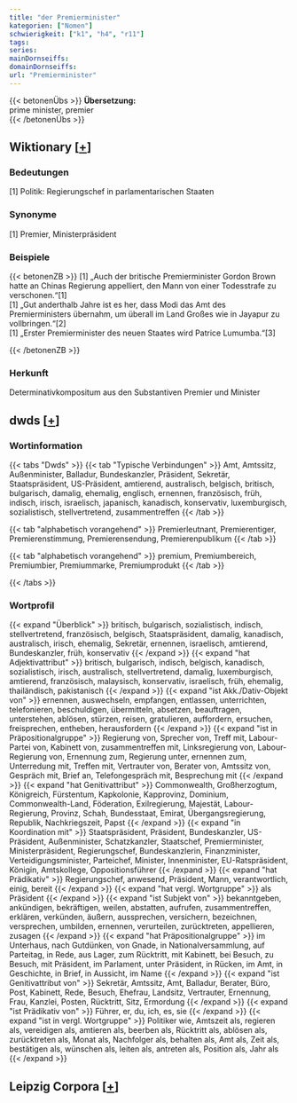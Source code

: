 ```yaml
---
title: "der Premierminister"
kategorien: ["Nomen"]
schwierigkeit: ["k1", "h4", "r11"]
tags:
series:
mainDornseiffs:
domainDornseiffs:
url: "Premierminister"
---
```


{{< betonenÜbs >}}
**Übersetzung:**  
prime minister, premier  
{{< /betonenÜbs >}}

## Wiktionary [[+](https://de.wiktionary.org/wiki/Premierminister)]

### Bedeutungen
[1] Politik: Regierungschef in parlamentarischen Staaten  

### Synonyme
[1] Premier, Ministerpräsident  

### Beispiele
{{< betonenZB >}}
[1] „Auch der britische Premierminister Gordon Brown hatte an Chinas Regierung appelliert, den Mann von einer Todesstrafe zu verschonen.“[1]  
[1] „Gut anderthalb Jahre ist es her, dass Modi das Amt des Premierministers übernahm, um überall im Land Großes wie in Jayapur zu vollbringen.“[2]  
[1] „Erster Premierminister des neuen Staates wird Patrice Lumumba.“[3]  

{{< /betonenZB >}}
### Herkunft
Determinativkompositum aus den Substantiven Premier und Minister  



## dwds [[+](https://www.dwds.de/wb/Premierminister)]

### Wortinformation
{{< tabs "Dwds" >}}
{{< tab "Typische Verbindungen" >}}
Amt, Amtssitz, Außenminister, Balladur, Bundeskanzler, Präsident, Sekretär, Staatspräsident, US-Präsident, amtierend, australisch, belgisch, britisch, bulgarisch, damalig, ehemalig, englisch, ernennen, französisch, früh, indisch, irisch, israelisch, japanisch, kanadisch, konservativ, luxemburgisch, sozialistisch, stellvertretend, zusammentreffen
{{< /tab >}}

{{< tab "alphabetisch vorangehend" >}}
Premierleutnant, Premierentiger, Premierenstimmung, Premierensendung, Premierenpublikum
{{< /tab >}}

{{< tab "alphabetisch vorangehend" >}}
premium, Premiumbereich, Premiumbier, Premiummarke, Premiumprodukt
{{< /tab >}}

{{< /tabs >}}

### Wortprofil
{{< expand "Überblick" >}} britisch, bulgarisch, sozialistisch, indisch, stellvertretend, französisch, belgisch, Staatspräsident, damalig, kanadisch, australisch, irisch, ehemalig, Sekretär, ernennen, israelisch, amtierend, Bundeskanzler, früh, konservativ {{< /expand >}}
{{< expand "hat Adjektivattribut" >}} britisch, bulgarisch, indisch, belgisch, kanadisch, sozialistisch, irisch, australisch, stellvertretend, damalig, luxemburgisch, amtierend, französisch, malaysisch, konservativ, israelisch, früh, ehemalig, thailändisch, pakistanisch {{< /expand >}}
{{< expand "ist Akk./Dativ-Objekt von" >}} ernennen, auswechseln, empfangen, entlassen, unterrichten, telefonieren, beschuldigen, übermitteln, absetzen, beauftragen, unterstehen, ablösen, stürzen, reisen, gratulieren, auffordern, ersuchen, freisprechen, entheben, herausfordern {{< /expand >}}
{{< expand "ist in Präpositionalgruppe" >}} Regierung von, Sprecher von, Treff mit, Labour-Partei von, Kabinett von, zusammentreffen mit, Linksregierung von, Labour-Regierung von, Ernennung zum, Regierung unter, ernennen zum, Unterredung mit, Treffen mit, Vertrauter von, Berater von, Amtssitz von, Gespräch mit, Brief an, Telefongespräch mit, Besprechung mit {{< /expand >}}
{{< expand "hat Genitivattribut" >}} Commonwealth, Großherzogtum, Königreich, Fürstentum, Kapkolonie, Kapprovinz, Dominium, Commonwealth-Land, Föderation, Exilregierung, Majestät, Labour-Regierung, Provinz, Schah, Bundesstaat, Emirat, Übergangsregierung, Republik, Nachkriegszeit, Papst {{< /expand >}}
{{< expand "in Koordination mit" >}} Staatspräsident, Präsident, Bundeskanzler, US-Präsident, Außenminister, Schatzkanzler, Staatschef, Premierminister, Ministerpräsident, Regierungschef, Bundeskanzlerin, Finanzminister, Verteidigungsminister, Parteichef, Minister, Innenminister, EU-Ratspräsident, Königin, Amtskollege, Oppositionsführer {{< /expand >}}
{{< expand "hat Prädikativ" >}} Regierungschef, anwesend, Präsident, Mann, verantwortlich, einig, bereit {{< /expand >}}
{{< expand "hat vergl. Wortgruppe" >}} als Präsident {{< /expand >}}
{{< expand "ist Subjekt von" >}} bekanntgeben, ankündigen, bekräftigen, weilen, abstatten, aufrufen, zusammentreffen, erklären, verkünden, äußern, aussprechen, versichern, bezeichnen, versprechen, umbilden, ernennen, verurteilen, zurücktreten, appellieren, zusagen {{< /expand >}}
{{< expand "hat Präpositionalgruppe" >}} im Unterhaus, nach Gutdünken, von Gnade, in Nationalversammlung, auf Parteitag, in Rede, aus Lager, zum Rücktritt, mit Kabinett, bei Besuch, zu Besuch, mit Präsident, im Parlament, unter Präsident, in Rücken, im Amt, in Geschichte, in Brief, in Aussicht, im Name {{< /expand >}}
{{< expand "ist Genitivattribut von" >}} Sekretär, Amtssitz, Amt, Balladur, Berater, Büro, Post, Kabinett, Rede, Besuch, Ehefrau, Landsitz, Vertrauter, Ernennung, Frau, Kanzlei, Posten, Rücktritt, Sitz, Ermordung {{< /expand >}}
{{< expand "ist Prädikativ von" >}} Führer, er, du, ich, es, sie {{< /expand >}}
{{< expand "ist in vergl. Wortgruppe" >}} Politiker wie, Amtszeit als, regieren als, vereidigen als, amtieren als, beerben als, Rücktritt als, ablösen als, zurücktreten als, Monat als, Nachfolger als, behalten als, Amt als, Zeit als, bestätigen als, wünschen als, leiten als, antreten als, Position als, Jahr als {{< /expand >}}

## Leipzig Corpora [[+](https://corpora.uni-leipzig.de/en/res?word=Premierminister&corpusId=deu_newscrawl-public_2018)]

